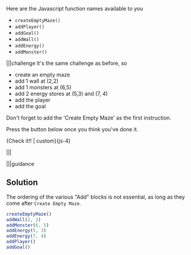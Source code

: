 Here are the Javascript function names available to you

- `createEmptyMaze()`
- `addPlayer()`
- `addGoal()`
- `addWall()`
- `addEnergy()`
- `addMonster()`

|||challenge
It's the same challenge as before, so

- create an empty maze
- add 1 wall at (2,2) 
- add 1 monsters at (6,5)
- add 2 energy stores at (5,3) and (7, 4)
- add the player
- add the goal

Don't forget to add the 'Create Empty Maze' as the first instruction.

Press the button below once you think you've done it.

{Check it!! | custom}(js-4)

|||

|||guidance
## Solution

The ordering of the various "Add" blocks is not essential, as long as they come after `Create Empty Maze`.

```javascript
createEmptyMaze()
addWall(2, 2)
addMonster(6, 5)
addEnergy(5, 3)
addEnergy(7, 4)
addPlayer()
addGoal()
```
